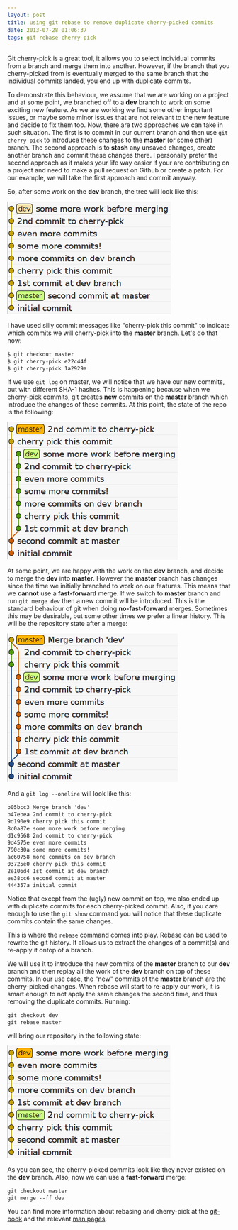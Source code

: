 ```yaml
---
layout: post
title: using git rebase to remove duplicate cherry-picked commits
date: 2013-07-28 01:06:37
tags: git rebase cherry-pick
---
```


Git cherry-pick is a great tool, it allows you to select individual commits
from a branch and merge them into another. However, if the branch that you
cherry-picked from is eventually merged to the same branch that the individual
commits landed, you end up with duplicate commits.

To demonstrate this behaviour, we assume that we are working on a project
and at some point, we branched off to a __dev__ branch to work on some exciting
new feature. As we are working we find some other important issues, or maybe
some minor issues that are not relevant to the new feature and decide to fix
them too. Now, there are two approaches we can take in such situation. The
first is to commit in our current branch and then use `git cherry-pick` to
introduce these changes to the __master__ (or some other) branch. The second
approach is to __stash__ any unsaved changes, create another branch
and commit these changes there. I personally prefer the second approach
as it makes your life way easier if your are contributing on a
project and need to make a pull request on Github or create a patch.
For our example, we will take the first approach and commit anyway.

So, after some work on the __dev__ branch, the tree will look like this:

![dev branch](/assets/dev-branch.png)

I have used silly commit messages like "cherry-pick this commit" to
indicate which commits we will cherry-pick into the __master__
branch. Let's do that now:

    $ git checkout master
    $ git cherry-pick e22c44f
    $ git cherry-pick 1a2929a

If we use `git log` on master, we will notice that we have our new
commits, but with different SHA-1 hashes. This is happening because when
we cherry-pick commits, git creates __new__
commits on the __master__ branch which introduce
the changes of these commits. At this point, the state of
the repo is the following:

![repot state after cherry-pick](/assets/after-cp.png)

At some point, we are happy with the work on the __dev__ branch, and
decide to merge the __dev__ into __master__. However the __master__
branch has changes since the time we initially branched to work on our
features. This means that we __cannot__ use a __fast-forward__ merge.
If we switch to __master__ branch and run `git merge dev` then a new
commit will be introduced. This is the standard behaviour of git when
doing __no-fast-forward__ merges. Sometimes this may be desirable, but
some other times we prefer a linear history. This will be the repository
state after a merge:

![repo state after merge](/assets/no-ff-merge.png)

And a `git log --oneline` will look like this:

    b05bcc3 Merge branch 'dev'
    b47ebea 2nd commit to cherry-pick
    9d190e9 cherry pick this commit
    8c0a87e some more work before merging
    d1c9568 2nd commit to cherry-pick
    9d4575e even more commits
    790c30a some more commits!
    ac60758 more commits on dev branch
    03725e0 cherry pick this commit
    2e106d4 1st commit at dev branch
    ee38cc6 second commit at master
    444357a initial commit

Notice that except from the (ugly) new commit on top, we also ended up
with duplicate commits for each cherry-picked commit. Also, if you care
enough to use the `git show` command you will notice
that these duplicate commits contain the same changes.

This is where the `rebase` command comes into play. Rebase can be used
to rewrite the git history. It allows us to extract the changes of a
commit(s) and re-apply it ontop of a branch.

We will use it to introduce the new commits of
the __master__ branch to our __dev__ branch and then replay all the
work of the __dev__ branch on top of these commits. In our use case,
the "new" commits of the __master__ branch are the cherry-picked
changes. When rebase will start to re-apply our work, it is smart
enough to not apply the same changes the second time, and thus removing
the duplicate commits. Running:

    git checkout dev
    git rebase master

will bring our repository in the following state:

![repo state after rebase](/assets/after-rebase.png)

As you can see, the cherry-picked commits look like they never
existed on the __dev__ branch. Also, now we can use a __fast-forward__
merge:

    git checkout master
    git merge --ff dev

You can find more information about rebasing and cherry-pick at the
[git-book](http://git-scm.com/) and the relevant
[man pages](https://www.kernel.org/pub/software/scm/git/docs/).
